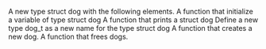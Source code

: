 A new type struct dog with the following elements.
A function that initialize a variable of type struct dog
A function that prints a struct dog
Define a new type dog_t as a new name for the type struct dog
A function that creates a new dog.
A function that frees dogs.

